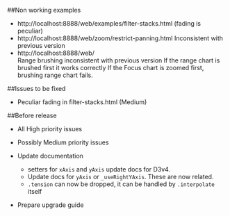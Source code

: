 ##Non working examples

- http://localhost:8888/web/examples/filter-stacks.html 
 (fading is peculiar)
- http://localhost:8888/web/zoom/restrict-panning.html
  Inconsistent with previous version
- http://localhost:8888/web/  
  Range brushing inconsistent with previous version
  If the range chart is brushed first it works correctly
  If the Focus chart is zoomed first, brushing range chart fails.


##Issues to be fixed

- Peculiar fading in filter-stacks.html (Medium)


##Before release

- All High priority issues
- Possibly Medium priority issues
- Update documentation

    - setters for `xAxis` and `yAxis` update docs for D3v4. 
    - Update docs for `yAxis` or `_useRightYAxis`. These are now related.
    - `.tension` can now be dropped, it can be handled by `.interpolate` itself

- Prepare upgrade guide
